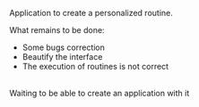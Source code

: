 Application to create a personalized routine. <br>

What remains to be done:
- Some bugs correction
- Beautify the interface
- The execution of routines is not correct
<br>
Waiting to be able to create an application with it
